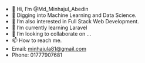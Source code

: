 - 👋 Hi, I’m @Md_Minhajul_Abedin
- 🔰 Digging into Machine Learning and Data Science.
- 👀 I’m also interested in Full Stack Web Development.
- 🌱 I’m currently learning Laravel
- 💞️ I’m looking to collaborate on ...
- 📫 How to reach me.
- Email: minhajula81@gmail.com
- Phone: 01777907681

<!---
Minhajul99/Minhajul99 is a ✨ special ✨ repository because its `README.md` (this file) appears on your GitHub profile.
You can click the Preview link to take a look at your changes.
--->
